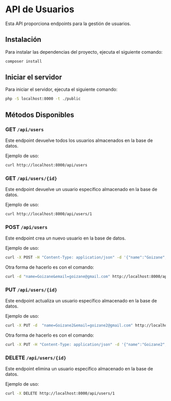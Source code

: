 
# API de Usuarios

Esta API proporciona endpoints para la gestión de usuarios.

## Instalación

Para instalar las dependencias del proyecto, ejecuta el siguiente comando:

```bash
composer install
```

## Iniciar el servidor

Para iniciar el servidor, ejecuta el siguiente comando:

```bash
php -S localhost:8000 -t ./public
```

## Métodos Disponibles

### GET `/api/users`

Este endpoint devuelve todos los usuarios almacenados en la base de datos.

Ejemplo de uso:

```bash
curl http://localhost:8000/api/users
```

### GET `/api/users/{id}`

Este endpoint devuelve un usuario específico almacenado en la base de datos.

Ejemplo de uso:

```bash
curl http://localhost:8000/api/users/1
```

### POST `/api/users`

Este endpoint crea un nuevo usuario en la base de datos.

Ejemplo de uso:

```bash
curl -X POST -H "Content-Type: application/json" -d '{"name":"Goizane", "email":"goizane@gmail.com"}' http://localhost:8000/api/users
```
Otra forma de hacerlo es con el comando:
```bash
curl -d "name=Goizane&email=goizane@gmail.com" http://localhost:8000/api/users
```

### PUT `/api/users/{id}`

Este endpoint actualiza un usuario específico almacenado en la base de datos.

Ejemplo de uso:

```bash
curl -X PUT -d  "name=Goizane2&email=goizane2@gmail.com" http://localhost:8000/api/users/1
```
Otra forma de hacerlo es con el comando:
```bash
curl -X PUT -H "Content-Type: application/json" -d '{"name":"Goizane2", "email":"goizane2@example.com"}' http://localhost:8000/api/users/1
```

### DELETE `/api/users/{id}`

Este endpoint elimina un usuario específico almacenado en la base de datos.


Ejemplo de uso:

```bash
curl -X DELETE http://localhost:8000/api/users/1
```